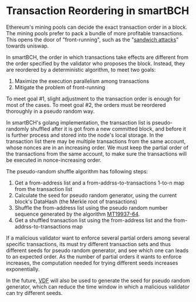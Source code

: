 # Transaction Reordering in smartBCH

Ethereum's mining pools can decide the exact transaction order in a block. The mining pools prefer to pack a bundle of more profitable transactions. This opens the door of "front-running", such as the "[sandwich attacks](https://cmichel.io/de-fi-sandwich-attacks/)" towards uniswap.

In smartBCH, the order in which transactions take effects are different from the order specified by the validator who proposes the block. Instead, they are reordered by a deterministic algorithm, to meet two goals:

1. Maximize the execution parallelism among transactions
2. Mitigate the problem of front-running

To meet goal #1, slight adjustment to the transaction order is enough for most of the cases. To meet goal #2, the orders must be reordered thoroughly in a pseudo random way.

In smartBCH's golang implementation, the transaction list is pseudo-randomly shuffled after it is got from a new committed block, and before it is further process and stored into the node's local storage. In the transaction list there may be multiple transactions from the same account, whose nonces are in an increasing order. We must keep the partial order of the transactions from the same account, to make sure the transactions will be executed in nonce-increasing order.

The pseudo-random shuffle algorithm has following steps:

1. Get a from-address list and a from-addrss-to-transactions 1-to-n map from the transaction list
2. Calculate the seed for pseudo random generator, using  the current block's DataHash (the Merkle root of transactions)
3. Shuffle the from-address list using the pseudo random number sequence generated by the algorithm [MT19937-64](https://en.wikipedia.org/wiki/Mersenne_Twister).
4. Get a shuffled transaction list using the from-address list and the from-addrss-to-transactions map

If a malicious validator want to enforce several partial orders among several specific transactions, its must try different transaction sets and thus different seeds for pseudo random generator, and see which one can leads to an expected order. As the number of partial orders it wants to enforce increases, the computation needed for trying different seeds increases exponentially.

In the future, [VDF](https://blog.trailofbits.com/2018/10/12/introduction-to-verifiable-delay-functions-vdfs/) will also be used to generate the seed for pseudo random generator, which can reduce the time window in which a malicious validator can try different seeds.

